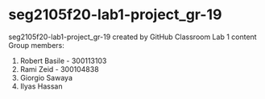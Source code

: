 # seg2105f20-lab1-project_gr-19
seg2105f20-lab1-project_gr-19 created by GitHub Classroom
Lab 1 content
Group members:  
1. Robert Basile - 300113103
2. Rami Zeid - 300104838
3. Giorgio Sawaya 
4. Ilyas Hassan
